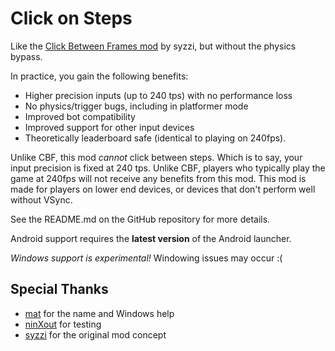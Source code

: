 # Click on Steps

Like the [Click Between Frames mod](https://github.com/theyareonit/Click-Between-Frames) by syzzi, but without the physics bypass.

In practice, you gain the following benefits:

- Higher precision inputs (up to 240 tps) with no performance loss
- No physics/trigger bugs, including in platformer mode
- Improved bot compatibility
- Improved support for other input devices
- Theoretically leaderboard safe (identical to playing on 240fps).

Unlike CBF, this mod _cannot_ click between steps.
Which is to say, your input precision is fixed at 240 tps.
Unlike CBF, players who typically play the game at 240fps will not receive any benefits from this mod.
This mod is made for players on lower end devices, or devices that don't perform well without VSync.

See the README.md on the GitHub repository for more details.

Android support requires the **latest version** of the Android launcher.

_Windows support is experimental!_ Windowing issues may occur :(

## Special Thanks

- [mat](https://github.com/matcool) for the name and Windows help
- [ninXout](https://github.com/ninXout) for testing
- [syzzi](https://github.com/theyareonit) for the original mod concept

